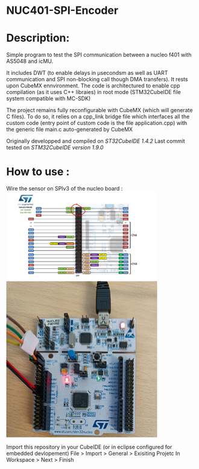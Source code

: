 # NUC401-SPI-Encoder

# Description:  
Simple program to test the SPI communication between a nucleo f401 with AS5048 and icMU.

It includes DWT (to enable delays in µsecondsm as well as UART communication and SPI non-blocking call though DMA transfers). It rests upon CubeMX ennvironment. 
The code is architectured to enable cpp compilation (as it uses C++ libraies) in root mode (STM32CubeIDE file system compatible with MC-SDK)

The project remains fully reconfigurable with CubeMX (which will generate C files).
To do so, it relies on a cpp_link bridge file which interfaces all the custom code (entry point of custom code is the file application.cpp) with the 
generic file main.c auto-generated by CubeMX
  
  
  
Originally developped and compiled on *ST32CubeIDE 1.4.2*
Last commit tested on *STM32CubeIDE version 1.9.0*


# How to use :  

Wire the sensor on SPIv3 of the nucleo board :  
<img alt="schematics" src="media/Schematics.png" width="400" >
<img alt="picture" src="media/Picture.jpg" width="400" >

Import this repository in your CubeIDE (or in eclipse configured for embedded devlopement)
File > Import > General > Exisiting Projetc In Workspace > Next > Finish

